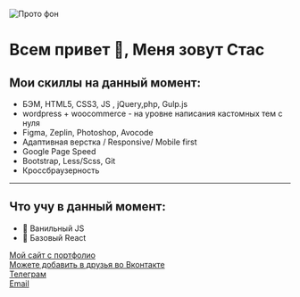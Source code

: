 ![Прото фон](https://rodin-stas.github.io/rodin-stas/images/rodin.png)

# Всем привет 👋, Меня зовут Стас

## Мои скиллы на данный момент:

- БЭМ, HTML5, CSS3, JS , jQuery,php, Gulp.js
- wordpress + woocommerce - на уровне написания кастомных тем с нуля
- Figma, Zeplin, Photoshop, Avocode
- Адаптивная верстка / Responsive/ Mobile first
- Google Page Speed
- Bootstrap, Less/Scss, Git
- Кроссбраузерность

---

## Что учу в данный момент:

- 🏫 Ванильный JS
- 🏫 Базовый React

[Мой сайт с портфолио](http://portfolio.cr21188.tmweb.ru/)  
[Можете добавить в друзья во Вконтакте](https://vk.com/id283499)  
[Телеграм](https://t.me/stasir)  
[Email](rodinstas@gmail.com)
